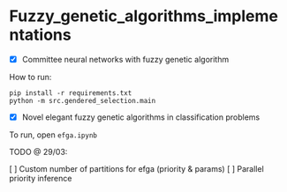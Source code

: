 # Fuzzy_genetic_algorithms_implementations


- [X] Committee neural networks with fuzzy genetic algorithm


How to run: 

```
pip install -r requirements.txt
python -m src.gendered_selection.main
```

- [X] Novel elegant fuzzy genetic algorithms in classification problems

To run, open `efga.ipynb`

TODO @ 29/03:

[ ]  Custom number of partitions for efga (priority & params)
[ ] Parallel priority inference